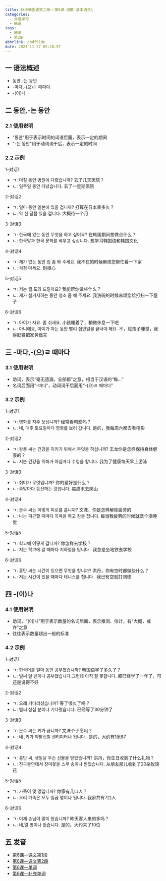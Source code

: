 ```yaml
---
title: 标准韩国语第二册——第6课-道歉-基本语法1
categories:
  - 外语学习
  - 韩语
tags:
  - 韩语
  - 第2册
abbrlink: dbdf91de
date: 2023-11-27 09:10:57
---
```

## 一 语法概述

* 동안,-는 동안
* -마다,-(으)ㄹ 때마다
* -(이)나

<!--more-->

## 二  동안,-는 동안

### 2.1 使用说明

* "동안"用于表示时间的词语后面，表示一定的期间
* "-는 동안"用于动词词干后，表示一定的时间

### 2.2 示例

1-对话1

* ㄱ: 며칠 동안 병원에 다렸습니까? 去了几天医院？
* ㄴ: 일주일 동안 다녔습니다. 去了一星期医院

2-对话2

* ㄱ: 얼마 동안 일본에 있을 겁니까? 打算在日本呆多久？
* ㄴ: 약 한 달쯤 있을 겁니다. 大概待一个月

3-对话3

* ㄱ: 한국에 있는 동안 무엇을 하고 싶어요? 在韩国期间想做点什么？
* ㄴ: 한국말과 한국 문화를 뱌우고 싶십니다. 想学习韩国语和韩国文化

4-对话4

* ㄱ: 제가 없는 동안 집 좀 뫄 주세요. 我不在的时候麻烦您帮忙看一下家
* ㄴ: 걱정 마세요. 别担心

5-对话5

* ㄱ: 저는 뭘 도와 드릴까요? 我能帮你做些什么？
* ㄴ: 제가 설거지하는 동안 청소 좀 해 주세요. 我洗碗的时候麻烦您给打扫一下屋子

6-对话6

* ㄱ: 아이가 자요. 좀 쉬새요. 小孩睡着了，稍微休息一下吧
* ㄴ: 아니에요, 아이가 자는 동안 빨리 집안일을 끝내야 해요. 不，趁孩子睡觉，我得赶紧把家务做完

## 三 -마다,-(으)ㄹ 때마다

### 3.1 使用说明

* 助词，表示“毫无遗漏，全部都”之意，相当于汉语的“每...”
* 名词后面用“-마다”，动词词干后面用“-(으)ㄹ 때마다”

### 3.2 示例

1-对话1

* ㄱ:  영화를 자주 보십니까? 经常看电影吗？
* ㄴ:  네, 매주 토요일마다 영화를 보러 갑니다. 是的，我每周六都去看电影

2-对话2

* ㄱ:  왕룡 씨는 건강을 지키기 위해서 무엇을 하십니까? 王龙你是怎样保持身体健康的？
* ㄴ:  저는 건강을 위해거 아침마다 수영을 합니다. 我为了健康每天早上游泳

3-对话3

* ㄱ: 취미가 무엇입니까?  你的爱好是什么？
* ㄴ:  주말마다 등산하는 것입니다. 每周末去爬山

4-对话4

* ㄱ:  문수 씨는 어떻게 피로를 풉니까?  文洙，你是怎样解除疲劳的
* ㄴ:  나는 피곤할 때마다 목욕을 하고 잠을 잡니다. 每当我疲劳的时候就洗个澡睡觉

5-对话5

* ㄱ:  학고에 어떻게 갑니까?  你怎样去学校？
* ㄴ: 저는 학고에 갈 때마다 지하철을 탑니다 . 我总是坐地铁去学校

6-对话6

* ㄱ: 홍단 씨는 시간이 있으면 무엇을 합니까?  洪丹，你有空时都做些什么？
* ㄴ: 저는 시간이 있을 때마다 테니스를 칩니다 . 我已有空就打网球

## 四 -(이)나

### 4.1 使用说明

* 助词，“(이)나”用于表示数量的名词后面，表示推测、估计，有“大概，或许”之意
* 往往表示数量超出一般的标准

### 4.2 示例

1-对话1

* ㄱ: 한국어를 얼마 동안 공부했습니까? 韩国语学了多久了？
* ㄴ:  벌써 일 년이나 공부했습니다.그런데 아직 잘 못합니다. 都已经学了一年了，可还是说得不好

2-对话2

* ㄱ: 오래 기다리셨습니까? 等了很久了吗？
* ㄴ:  벌써 삼십 분이나 기다렸습니다. 已经等了30分钟了

3-对话3

* ㄱ: 문수 씨는 키가 큽니까? 文洙个子高吗？
* ㄴ: 네 ,키가 뱍팔십칠 센티미터나 됩니다 . 是的，大约有1米87

4-对话4

* ㄱ: 홍단 씨, 생일날 무슨 선물을 받았습니까? 洪丹，你生日收到了什么礼物？
* ㄴ:  친구들안테서 장미꽃을 스무 송이나 받았습니다. 从朋友那儿收到了20朵玫瑰花

5-对话5

* ㄱ:  가족이 몇 명입니까? 你家有几口人？
* ㄴ:  우리 가족은 모두 일곱 명이나 됩니다. 我家共有7口人

6-对话6

* ㄱ: 어제 손님이 많이 왔습니까? 昨天客人来的多吗？
* ㄴ:  네,열 명이나 왔습니다. 是的，大约来了10位


## 五 发音

* [第6课—课文第1段][1]
* [第6课—课文第2段][2]
* [第6课—单词][3]
* [第6课—补充单词][4]



[1]:https://active.clewm.net/E6Wu7f?qrurl=http://qr31.cn/E6Wu7f&gtype=1&key=56e071796ebb843390074858a6ac634a31d5617563
[2]:https://active.clewm.net/DVGvbJ?qrurl=http://qr31.cn/DVGvbJ&gtype=1&key=db24617ee1226d1d6007485a8111681bd79eb8d607
[3]:https://active.clewm.net/BCxzBp?qrurl=http://qr31.cn/BCxzBp&gtype=1&key=61a8b17e489a3975c00748e349fcba3b3f16f3e632
[4]:https://active.clewm.net/Ev75Up?qrurl=http://qr31.cn/Ev75Up&gtype=1&key=8334817de0011994400748be8599055787884e8681